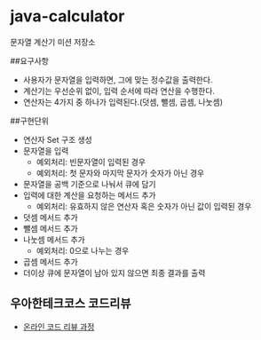 # java-calculator
문자열 계산기 미션 저장소

##요구사항
 - 사용자가 문자열을 입력하면, 그에 맞는 정수값을 출력한다.
 - 계산기는 우선순위 없이, 입력 순서에 따라 연산을 수행한다.
 - 연산자는 4가지 중 하나가 입력된다.(덧셈, 뺄셈, 곱셈, 나눗셈)
 
##구현단위
 - 연산자 Set 구조 생성
 - 문자열을 입력
    - 예외처리: 빈문자열이 입력된 경우
    - 예외처리: 첫 문자와 마지막 문자가 숫자가 아닌 경우
 - 문자열을 공백 기준으로 나눠서 큐에 담기
 - 입력에 대한 계산을 요청하는 메서드 추가
     - 예외처리: 유효하지 않은 연산자 혹은 숫자가 아닌 값이 입력된 경우
 - 덧셈 메서드 추가
 - 뺄셈 메서드 추가
 - 나눗셈 메서드 추가
    - 예외처리: 0으로 나누는 경우
- 곱셈 메서드 추가
 - 더이상 큐에 문자열이 남아 있지 않으면 최종 결과를 출력
 

## 우아한테크코스 코드리뷰
* [온라인 코드 리뷰 과정](https://github.com/woowacourse/woowacourse-docs/blob/master/maincourse/README.md)